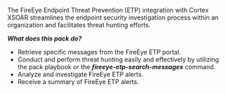 The FireEye Endpoint Threat Prevention (ETP) integration with Cortex XSOAR streamlines the endpoint security investigation process within an organization and facilitates threat hunting efforts. 

***What does this pack do?***

- Retrieve specific messages from the FireEye ETP portal.
- Conduct and perform threat hunting easily and effectively by utilizing the pack playbook or the ***fireeye-etp-search-messages*** command.
- Analyze and investigate FireEye ETP alerts.
- Receive a summary of FireEye ETP alerts.
